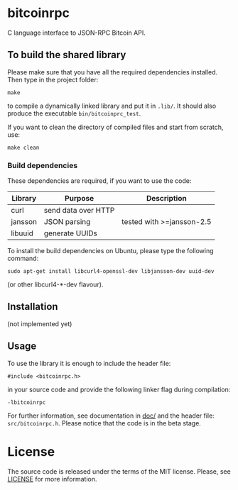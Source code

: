 # bitcoinrpc
C language interface to JSON-RPC Bitcoin API.

## To build the shared library
Please make sure that you have all the required dependencies installed.
Then type in the project folder:

    make

to compile a dynamically linked library and put it in `.lib/`. It should
also produce the executable `bin/bitcoinprc_test`.

If you want to clean the directory of compiled files and start from scratch,
use:

    make clean  

### Build dependencies
These dependencies are required, if you want to use the code:

 Library     | Purpose             | Description
 ------------|---------------------|-----------------------------------------
  curl       | send data over HTTP |        
  jansson    | JSON parsing        | tested with >=jansson-2.5
  libuuid    | generate UUIDs      |

To install the build dependencies on Ubuntu, please type the following
command:

    sudo apt-get install libcurl4-openssl-dev libjansson-dev uuid-dev

(or other libcurl4-\*-dev flavour).

## Installation

(not implemented yet)

## Usage
To use the library it is enough to include the header file:

    #include <bitcoinrpc.h>

in your source code and provide the following linker flag during compilation:

    -lbitcoinrpc

For further information, see documentation in [doc/](./doc/README.md)
and the header file: `src/bitcoinrpc.h`.
Please notice that the code is in the beta stage.


# License
The source code is released under the terms of the MIT license.  Please, see
[LICENSE](./LICENSE) for more information.
